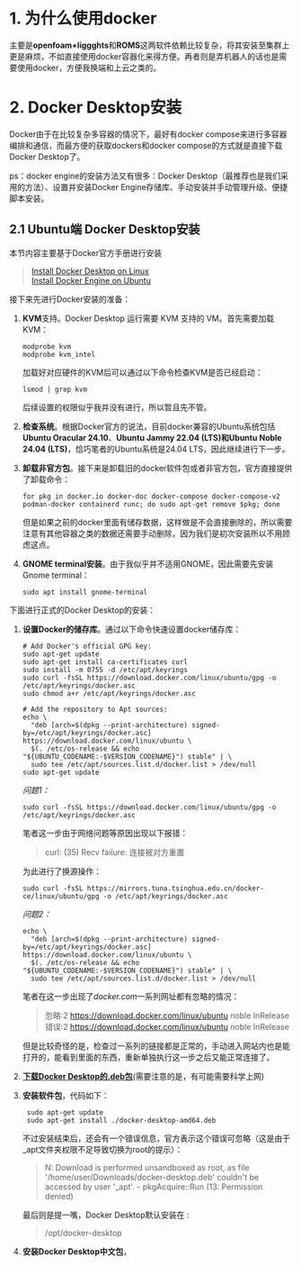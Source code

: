 # 1. 为什么使用docker
主要是**openfoam+liggghts**和**ROMS**这两软件依赖比较复杂，将其安装至集群上更是麻烦，不如直接使用docker容器化来得方便。再者则是弄机器人的话也是需要使用docker，方便我换端和上云之类的。

# 2. Docker Desktop安装
Docker由于在比较复杂多容器的情况下，最好有docker compose来进行多容器编排和通信，而最方便的获取dockers和docker compose的方式就是直接下载Docker Desktop了。

ps：docker engine的安装方法又有很多：Docker Desktop（最推荐也是我们采用的方法）、设置并安装Docker Engine存储库、手动安装并手动管理升级、便捷脚本安装。
## 2.1 Ubuntu端 Docker Desktop安装
本节内容主要基于Docker官方手册进行安装
>[Install Docker Desktop on Linux](https://docs.docker.com/desktop/setup/install/linux/)  
>[Install Docker Engine on Ubuntu](https://docs.docker.com/engine/install/ubuntu/)

接下来先进行Docker安装的准备：
1. **KVM**支持。Docker Desktop 运行需要 KVM 支持的 VM。首先需要加载KVM：  
   ```
   modprobe kvm
   modprobe kvm_intel  
   ```
   加载好对应硬件的KVM后可以通过以下命令检查KVM是否已经启动：  
   ```
   lsmod | grep kvm
   ```  
   后续设置的权限似乎我并没有进行，所以暂且先不管。
2. **检查系统**。根据Docker官方的说法，目前docker兼容的Ubuntu系统包括**Ubuntu Oracular 24.10**、**Ubuntu Jammy 22.04 (LTS)**和**Ubuntu Noble 24.04 (LTS)**，恰巧笔者的Ubuntu系统是24.04 LTS，因此继续进行下一步。  
3. **卸载非官方包**。接下来是卸载旧的docker软件包或者非官方包，官方直接提供了卸载命令：  
   ```
   for pkg in docker.io docker-doc docker-compose docker-compose-v2 podman-docker containerd runc; do sudo apt-get remove $pkg; done
   ```

   但是如果之前的docker里面有储存数据，这样做是不会直接删除的，所以需要注意有其他容器之类的数据还需要手动删除，因为我们是初次安装所以不用顾虑这点。  
4. **GNOME terminal安装**。由于我似乎并不适用GNOME，因此需要先安装Gnome terminal：  
   ```
   sudo apt install gnome-terminal
   ```

下面进行正式的Docker Desktop的安装：  
1. **设置Docker的储存库**。通过以下命令快速设置docker储存库：
   ```
   # Add Docker's official GPG key:
   sudo apt-get update
   sudo apt-get install ca-certificates curl
   sudo install -m 0755 -d /etc/apt/keyrings
   sudo curl -fsSL https://download.docker.com/linux/ubuntu/gpg -o /etc/apt/keyrings/docker.asc
   sudo chmod a+r /etc/apt/keyrings/docker.asc

   # Add the repository to Apt sources:
   echo \
     "deb [arch=$(dpkg --print-architecture) signed-by=/etc/apt/keyrings/docker.asc] https://download.docker.com/linux/ubuntu \
     $(. /etc/os-release && echo "${UBUNTU_CODENAME:-$VERSION_CODENAME}") stable" | \
     sudo tee /etc/apt/sources.list.d/docker.list > /dev/null
   sudo apt-get update
   ```  
   *问题1：*
   ```
   sudo curl -fsSL https://download.docker.com/linux/ubuntu/gpg -o /etc/apt/keyrings/docker.asc
   ```  
   笔者这一步由于网络问题等原因出现以下报错：  
   >curl: (35) Recv failure: 连接被对方重置  
   
   为此进行了换源操作：  
   ```
   sudo curl -fsSL https://mirrors.tuna.tsinghua.edu.cn/docker-ce/linux/ubuntu/gpg -o /etc/apt/keyrings/docker.asc
   ```
   *问题2：*
   ```
   echo \
     "deb [arch=$(dpkg --print-architecture) signed-by=/etc/apt/keyrings/docker.asc] https://download.docker.com/linux/ubuntu \
     $(. /etc/os-release && echo "${UBUNTU_CODENAME:-$VERSION_CODENAME}") stable" | \
     sudo tee /etc/apt/sources.list.d/docker.list > /dev/null
   ```
   笔者在这一步出现了*docker.com*一系列网址都有忽略的情况：
   >忽略:2 https://download.docker.com/linux/ubuntu noble InRelease  
   >错误:2 https://download.docker.com/linux/ubuntu noble InRelease  
   
   但是比较奇怪的是，检查过一系列的链接都是正常的，手动进入网站内也是能打开的，能看到里面的东西，重新单独执行这一步之后又能正常连接了。
2. [**下载Docker Desktop的.deb包**](https://desktop.docker.com/linux/main/amd64/docker-desktop-amd64.deb?utm_source=docker&utm_medium=webreferral&utm_campaign=docs-driven-download-linux-amd64&_gl=1*vjhvsh*_ga*MTEzMjE3NTQ3LjE3NTI0MTAyMzU.*_ga_XJWPQMJYHQ*czE3NTI0OTc4MzkkbzQkZzEkdDE3NTI0OTgzMzAkajU0JGwwJGgw)(需要注意的是，有可能需要科学上网)
3. **安装软件包**，代码如下：
   ```
    sudo apt-get update
    sudo apt-get install ./docker-desktop-amd64.deb
   ```  
   不过安装结束后，还会有一个错误信息，官方表示这个错误可忽略（这是由于_apt文件夹权限不足导致切换为root的提示）：
   >N: Download is performed unsandboxed as root, as file '/home/user/Downloads/docker-desktop.deb' couldn't be accessed by user '_apt'. - pkgAcquire::Run (13: Permission denied)  
   
   最后则是提一嘴，Docker Desktop默认安装在 :
   >/opt/docker-desktop
4. **安装Docker Desktop中文包**，
